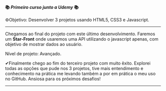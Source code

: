 #### 📚 *Primeiro curso junto a Udemy* 📚



⚙Objetivo: Desenvolver 3 projetos usando HTML5, CSS3 e Javascript.

_______________________________________________________________________________________________________________________________________________________________________________________________________________________________________________________________________________________________________________________________________________________________________________________________________________________________________________

Chegamos ao final do projeto com este último desenvolvimento. Faremos um **Star-Front** onde usaremos uma API utilizando o javascript apenas, com objetivo de mostrar dados ao usuário. 

Nível de projeto: Avançado.



✔Finalmente chego ao fim do terceiro projeto com muito êxito. Explorei todas as opções que pude nos 3 projetos, tive mais entendimento e conhecimento na prática me levando também a por em prática o meu uso no GitHub. 
Ansiosa para os próximos desafios!

_______________________________________________________________________________________________________________________________________________________________________________________________________________________________________________________________________________________________________________________________________________________________________________________________________________________________________________



